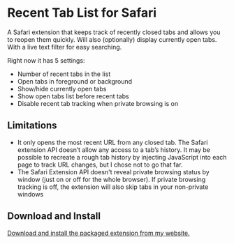 Recent Tab List for Safari
=====================

A Safari extension that keeps track of recently closed tabs and allows you to reopen them quickly. Will also (optionally) display currently open tabs. With a live text filter for easy searching.

Right now it has 5 settings:
- Number of recent tabs in the list
- Open tabs in foreground or background
- Show/hide currently open tabs
- Show open tabs list before recent tabs
- Disable recent tab tracking when private browsing is on

Limitations
-----------

- It only opens the most recent URL from any closed tab. The Safari extension API doesn’t allow any access to a tab’s history. It may be possible to recreate a rough tab history by injecting JavaScript into each page to track URL changes, but I chose not to go that far.
- The Safari Extension API doesn't reveal private browsing status by window (just on or off for the whole browser). If private browsing tracking is off, the extension will also skip tabs in your non-private windows


Download and Install
------------

[Download and install the packaged extension from my website.](http://nickvdp.com/tablist/)